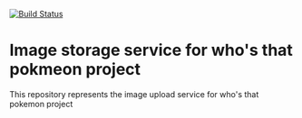 [![Build Status](https://www.travis-ci.com/giobart/image-registration-service.svg?token=77HjjGKzi8yfh9qk7axg&branch=main)](https://www.travis-ci.com/giobart/image-registration-service.svg?token=77HjjGKzi8yfh9qk7axg&branch=main)

# Image storage service for who's that pokmeon project
This repository represents the image upload service for who's that pokemon project
